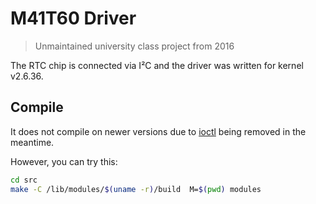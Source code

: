 # M41T60 Driver
> Unmaintained university class project from 2016

The RTC chip is connected via I²C and the driver was written for kernel v2.6.36.

## Compile
It does not compile on newer versions due to [ioctl](https://stackoverflow.com/questions/60477482) being removed in the meantime.

However, you can try this:
```bash
cd src
make -C /lib/modules/$(uname -r)/build  M=$(pwd) modules
```
